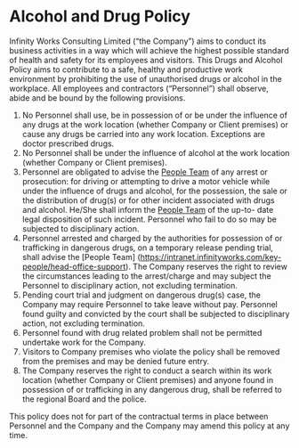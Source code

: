 # Alcohol and Drug Policy
Infinity Works Consulting Limited (“the Company”) aims to conduct its business activities in
a way which will achieve the highest possible standard of health and safety for its
employees and visitors. This Drugs and Alcohol Policy aims to contribute to a safe, healthy
and productive work environment by prohibiting the use of unauthorised drugs or alcohol in
the workplace. All employees and contractors (“Personnel”) shall observe, abide and be
bound by the following provisions.
1. No Personnel shall use, be in possession of or be under the influence of any drugs at
the work location (whether Company or Client premises) or cause any drugs be
carried into any work location. Exceptions are doctor prescribed drugs. 
2. No Personnel shall be under the influence of alcohol at the work location (whether
Company or Client premises).
3. Personnel are obligated to advise the [People Team](https://intranet.infinityworks.com/key-people/head-office-support) of any arrest or prosecution: for
driving or attempting to drive a motor vehicle while under the influence of drugs and
alcohol, for the possession, the sale or the distribution of drug(s) or for other
incident associated with drugs and alcohol. He/She shall inform the [People Team](https://intranet.infinityworks.com/key-people/head-office-support) of the up-to- date legal disposition of such incident. Personnel who fail to do so may be subjected to disciplinary action. 
4. Personnel arrested and charged by the authorities for possession of or trafficking in
dangerous drugs, on a temporary release pending trial, shall advise the [People Team] (https://intranet.infinityworks.com/key-people/head-office-support).
The Company reserves the right to review the circumstances leading to the
arrest/charge and may subject the Personnel to disciplinary action, not excluding
termination. 
5. Pending court trial and judgment on dangerous drug(s) case, the Company may
require Personnel to take leave without pay. Personnel found guilty and convicted by
the court shall be subjected to disciplinary action, not excluding termination.  
6. Personnel found with drug related problem shall not be permitted undertake work
for the Company. 
7. Visitors to Company premises who violate the policy shall be removed from the
premises and may be denied future entry. 
8. The Company reserves the right to conduct a search within its work location
(whether Company or Client premises) and anyone found in possession of or
trafficking in any dangerous drug, shall be referred to the regional Board and the police.

This policy does not for part of the contractual terms in place between Personnel and the
Company and the Company may amend this policy at any time.
